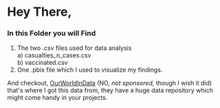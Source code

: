 # Hey There, 
### In this Folder you will Find

1. The two .csv files used for data analysis </br>
   a) casualties_n_cases.csv </br>
   b) vaccinated.csv
2. One .pbix file which I used to visualize my findings.

And checkout, [OurWorldInData](https://ourworldindata.org/) (NO, *not sponsored,* though I wish it did) </br> that's where I got this data from, 
they have a huge data repository which might come handy in your projects.
